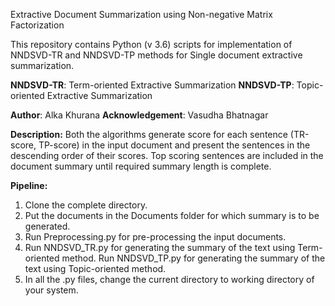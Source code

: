 Extractive Document Summarization using Non-negative Matrix Factorization

This repository contains Python (v 3.6) scripts for implementation of NNDSVD-TR and NNDSVD-TP methods for Single document extractive summarization.

**NNDSVD-TR**: Term-oriented Extractive Summarization
**NNDSVD-TP**: Topic-oriented Extractive Summarization


**Author**:  Alka Khurana
**Acknowledgement**: Vasudha Bhatnagar

**Description:**
Both the algorithms generate score for each sentence (TR-score, TP-score) in the input document and present the sentences in the descending order of their scores.
Top scoring sentences are included in the document summary until required summary length is complete. 


**Pipeline:**
1. Clone the complete directory.
2. Put the documents in the Documents folder for which summary is to be generated.
3. Run Preprocessing.py for pre-processing the input documents.
4. Run NNDSVD_TR.py  for generating the summary of the text using Term-oriented method. Run NNDSVD_TP.py  for generating the summary of the text using Topic-oriented method.
5. In all the .py files, change the current directory to working directory of your system.
